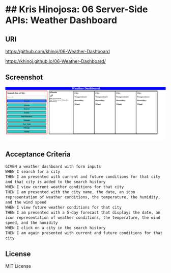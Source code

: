 # ## Kris Hinojosa: 06 Server-Side APIs: Weather Dashboard

## URl

https://github.com/khinoj/06-Weather-Dashboard


https://khinoj.github.io/06-Weather-Dashboard/


## Screenshot

![](./Assets/images/weather_screenshot.PNG)


## Acceptance Criteria

```
GIVEN a weather dashboard with form inputs
WHEN I search for a city
THEN I am presented with current and future conditions for that city and that city is added to the search history
WHEN I view current weather conditions for that city
THEN I am presented with the city name, the date, an icon representation of weather conditions, the temperature, the humidity, and the wind speed
WHEN I view future weather conditions for that city
THEN I am presented with a 5-day forecast that displays the date, an icon representation of weather conditions, the temperature, the wind speed, and the humidity
WHEN I click on a city in the search history
THEN I am again presented with current and future conditions for that city
```

## License

MIT License
